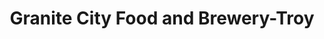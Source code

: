 ---
title: "Granite City Food and Brewery-Troy"
url: /troy/granite-city-food-and-brewery-troy/
shop: Getränke
---